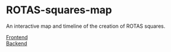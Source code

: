 # ROTAS-squares-map
An interactive map and timeline of the creation of ROTAS squares.

[Frontend](frontend/README.md)  
[Backend](backend/README.md)
